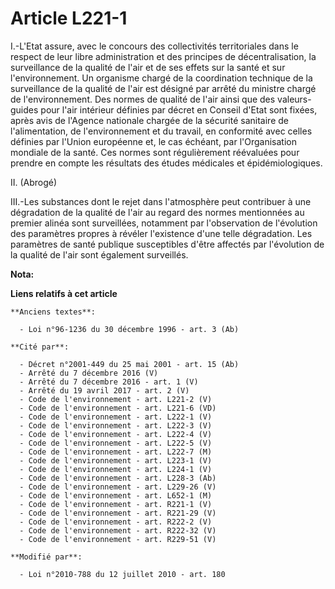 # Article L221-1

I.-L'Etat assure, avec le concours des collectivités territoriales dans le respect de leur libre administration et des
principes de décentralisation, la surveillance de la qualité de l'air et de ses effets sur la santé et sur l'environnement.
Un organisme chargé de la coordination technique de la surveillance de la qualité de l'air est désigné par arrêté du ministre
chargé de l'environnement. Des normes de qualité de l'air ainsi que des valeurs-guides pour l'air intérieur définies par
décret en Conseil d'Etat sont fixées, après avis de l'Agence nationale chargée de la sécurité sanitaire de l'alimentation, de
l'environnement et du travail, en conformité avec celles définies par l'Union européenne et, le cas échéant, par
l'Organisation mondiale de la santé. Ces normes sont régulièrement réévaluées pour prendre en compte les résultats des études
médicales et épidémiologiques. 

II. (Abrogé) 

III.-Les substances dont le rejet dans l'atmosphère peut contribuer à une dégradation de la qualité de l'air au regard des
normes mentionnées au premier alinéa sont surveillées, notamment par l'observation de l'évolution des paramètres propres à
révéler l'existence d'une telle dégradation. Les paramètres de santé publique susceptibles d'être affectés par l'évolution de
la qualité de l'air sont également surveillés.

**Nota:**



**Liens relatifs à cet article**

	**Anciens textes**:

	  - Loi n°96-1236 du 30 décembre 1996 - art. 3 (Ab)

	**Cité par**:

	  - Décret n°2001-449 du 25 mai 2001 - art. 15 (Ab)
	  - Arrêté du 7 décembre 2016 (V)
	  - Arrêté du 7 décembre 2016 - art. 1 (V)
	  - Arrêté du 19 avril 2017 - art. 2 (V)
	  - Code de l'environnement - art. L221-2 (V)
	  - Code de l'environnement - art. L221-6 (VD)
	  - Code de l'environnement - art. L222-1 (V)
	  - Code de l'environnement - art. L222-3 (V)
	  - Code de l'environnement - art. L222-4 (V)
	  - Code de l'environnement - art. L222-5 (V)
	  - Code de l'environnement - art. L222-7 (M)
	  - Code de l'environnement - art. L223-1 (V)
	  - Code de l'environnement - art. L224-1 (V)
	  - Code de l'environnement - art. L228-3 (Ab)
	  - Code de l'environnement - art. L229-26 (V)
	  - Code de l'environnement - art. L652-1 (M)
	  - Code de l'environnement - art. R221-1 (V)
	  - Code de l'environnement - art. R221-29 (V)
	  - Code de l'environnement - art. R222-2 (V)
	  - Code de l'environnement - art. R222-32 (V)
	  - Code de l'environnement - art. R229-51 (V)

	**Modifié par**:

	  - Loi n°2010-788 du 12 juillet 2010 - art. 180
